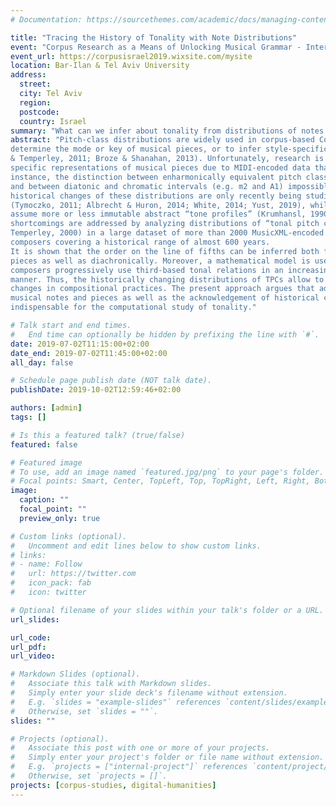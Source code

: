 ```yaml
---
# Documentation: https://sourcethemes.com/academic/docs/managing-content/

title: "Tracing the History of Tonality with Note Distributions"
event: "Corpus Research as a Means of Unlocking Musical Grammar - International Research Workshop"
event_url: https://corpusisrael2019.wixsite.com/mysite
location: Bar-Ilan & Tel Aviv University
address:
  street:
  city: Tel Aviv
  region:
  postcode:
  country: Israel
summary: "What can we infer about tonality from distributions of notes in musical pieces?"
abstract: "Pitch-class distributions are widely used in corpus-based Computational Musicology, e.g. to
determine the mode or key of musical pieces, or to infer style-specific characteristics (De Clerq
& Temperley, 2011; Broze & Shanahan, 2013). Unfortunately, research is often confined by
specific representations of musical pieces due to MIDI-encoded data that renders, for
instance, the distinction between enharmonically equivalent pitch classes (e.g. F# and Gb)
and between diatonic and chromatic intervals (e.g. m2 and A1) impossible. Moreover,
historical changes of these distributions are only recently being studied on a larger scale
(Tymoczko, 2011; Albrecht & Huron, 2014; White, 2014; Yust, 2019), while many approaches
assume more or less immutable abstract “tone profiles” (Krumhansl, 1990). These
shortcomings are addressed by analyzing distributions of “tonal pitch classes” (TPCs;
Temperley, 2000) in a large dataset of more than 2000 MusicXML-encoded pieces by 75
composers covering a historical range of almost 600 years.
It is shown that the order on the line of fifths can be inferred both from TPC distributions of
pieces as well as diachronically. Moreover, a mathematical model is used to show that
composers progressively use third-based tonal relations in an increasingly explorative
manner. Thus, the historically changing distributions of TPCs allow to expose large-scale
changes in compositional practices. The present approach argues that adequate models for
musical notes and pieces as well as the acknowledgement of historical changes are
indispensable for the computational study of tonality."

# Talk start and end times.
#   End time can optionally be hidden by prefixing the line with `#`.
date: 2019-07-02T11:15:00+02:00
date_end: 2019-07-02T11:45:00+02:00
all_day: false

# Schedule page publish date (NOT talk date).
publishDate: 2019-10-02T12:59:46+02:00

authors: [admin]
tags: []

# Is this a featured talk? (true/false)
featured: false

# Featured image
# To use, add an image named `featured.jpg/png` to your page's folder.
# Focal points: Smart, Center, TopLeft, Top, TopRight, Left, Right, BottomLeft, Bottom, BottomRight.
image:
  caption: ""
  focal_point: ""
  preview_only: true

# Custom links (optional).
#   Uncomment and edit lines below to show custom links.
# links:
# - name: Follow
#   url: https://twitter.com
#   icon_pack: fab
#   icon: twitter

# Optional filename of your slides within your talk's folder or a URL.
url_slides:

url_code:
url_pdf:
url_video:

# Markdown Slides (optional).
#   Associate this talk with Markdown slides.
#   Simply enter your slide deck's filename without extension.
#   E.g. `slides = "example-slides"` references `content/slides/example-slides.md`.
#   Otherwise, set `slides = ""`.
slides: ""

# Projects (optional).
#   Associate this post with one or more of your projects.
#   Simply enter your project's folder or file name without extension.
#   E.g. `projects = ["internal-project"]` references `content/project/deep-learning/index.md`.
#   Otherwise, set `projects = []`.
projects: [corpus-studies, digital-humanities]
---
```

